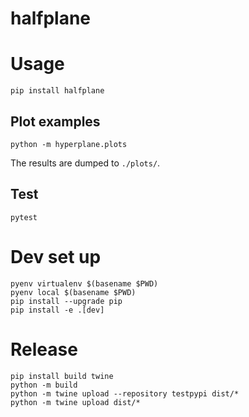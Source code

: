 # halfplane

# Usage

```
pip install halfplane
```

## Plot examples

```
python -m hyperplane.plots
```

The results are dumped to `./plots/`.

## Test

```
pytest
```

# Dev set up

```
pyenv virtualenv $(basename $PWD)
pyenv local $(basename $PWD)
pip install --upgrade pip
pip install -e .[dev]
```

# Release

```
pip install build twine
python -m build
python -m twine upload --repository testpypi dist/*
python -m twine upload dist/*
```
